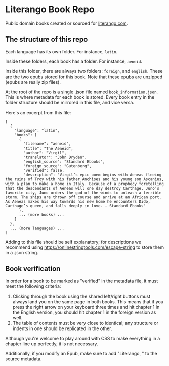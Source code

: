 
# Literango Book Repo

Public domain books created or sourced for [literango.com](https://literango.com).

## The structure of this repo

Each language has its own folder. For instance, `latin`. 

Inside these folders, each book has a folder. For instance, `aeneid`.

Inside this folder, there are always two folders: `foreign`, and `english`. These are the two epubs stored for this book. Note that these epubs are unzipped (epubs are really zip files).

At the root of the repo is a single .json file named `book_information.json`. This is where metadata for each book is stored. Every book entry in the folder structure should be mirrored in this file, and vice versa.

Here's an excerpt from this file:

    [
      {
        "language": "latin",
        "books": [
          {
            "filename": "aeneid",
            "title": "The Aeneid",
            "author": "Virgil",
            "translator": "John Dryden",
            "english_source": "Standard Ebooks",
            "foreign_source": "Gutenberg",
            "verified": false,
            "description": "Virgil’s epic poem begins with Aeneas fleeing the ruins of Troy with his father Anchises and his young son Ascanius, with a plan to make a home in Italy. Because of a prophecy foretelling that the descendants of Aeneas will one day destroy Carthage, Juno’s favorite city, Juno orders the god of the winds to unleash a terrible storm. The ships are thrown off course and arrive at an African port. As Aeneas makes his way towards his new home he encounters Dido, Carthage’s queen, and falls deeply in love. — Standard Ebooks"
          },
          ... (more books) ...
        ]
      },
      ... (more languages) ...
    ]

Adding to this file should be self explanatory; for descriptions we recommend using https://onlinestringtools.com/escape-string to store them in a .json string.

## Book verification

In order for a book to be marked as "verified" in the metadata file, it must meet the following criteria:

1. Clicking through the book using the shared left/right buttons must always land you on the same page in both books. This means that if you press the right arrow on your keyboard three times and hit chapter 1 in the English version, you should hit chapter 1 in the foreign version as well.
2. The table of contents must be very close to identical; any structure or indents in one should be replicated in the other.

Although you're welcome to play around with CSS to make everything in a chapter line up perfectly, it is not necessary.

Additionally, if you modify an Epub, make sure to add "Literango, " to the source metadata.
